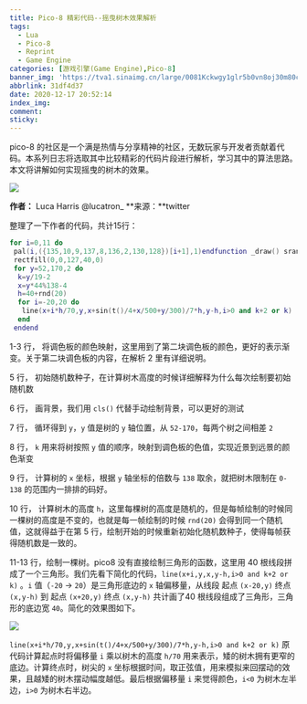 ```yaml
---
title: Pico-8 精彩代码--摇曳树木效果解析
tags:
  - Lua
  - Pico-8
  - Reprint
  - Game Engine
categories: [游戏引擎(Game Engine),Pico-8]
banner_img: 'https://tva1.sinaimg.cn/large/0081Kckwgy1glr5b0vn8oj30m80cigmb.jpg'
abbrlink: 31df4d37
date: 2020-12-17 20:52:14
index_img:
comment:
sticky:
---
```




pico-8 的社区是一个满是热情与分享精神的社区，无数玩家与开发者贡献着代码。本系列日志将选取其中比较精彩的代码片段进行解析，学习其中的算法思路。本文将讲解如何实现摇曳的树木的效果。

<!--more-->


![](https://tva1.sinaimg.cn/large/0081Kckwgy1glr5cnac3hg30ak0aib29.gif)



**作者：** Luca Harris @lucatron_
**来源：**twitter



整理了一下作者的代码，共计15行：

```lua
for i=0,11 do
 pal(i,({135,10,9,137,8,136,2,130,128})[i+1],1)endfunction _draw() srand(3)
 rectfill(0,0,127,40,0)
 for y=52,170,2 do
  k=y/19-2
  x=y*44%138-4
  h=40+rnd(20)
  for i=-20,20 do
   line(x+i*h/70,y,x+sin(t()/4+x/500+y/300)/7*h,y-h,i>0 and k+2 or k)
  end
 endend
```

1-3 行， 将调色板的颜色映射，这里用到了第二块调色板的颜色，更好的表示渐变。关于第二块调色板的内容，在解析 2 里有详细说明。

5 行， 初始随机数种子，在计算树木高度的时候详细解释为什么每次绘制要初始随机数

6 行， 画背景，我们用 `cls()` 代替手动绘制背景，可以更好的测试

7 行， 循环得到 `y`，`y` 值是树的 `y` 轴位置，从 `52-170`，每两个树之间相差 `2`

8 行， `k` 用来将树按照 `y` 值的顺序，映射到调色板的色值，实现近景到远景的颜色渐变

9 行， 计算树的 `x` 坐标，根据 `y` 轴坐标的倍数与 `138` 取余，就把树木限制在 `0-138` 的范围内一排排的码好。

10 行， 计算树木的高度 `h`，这里每棵树的高度是随机的，但是每帧绘制的时候同一棵树的高度是不变的，也就是每一帧绘制的时候 `rnd(20)` 会得到同一个随机值，这就得益于在第 5 行，绘制开始的时候重新初始化随机数种子，使得每帧获得随机数是一致的。

11-13 行，绘制一棵树。pico8 没有直接绘制三角形的函数，这里用 40 根线段拼成了一个三角形。我们先看下简化的代码，`line(x+i,y,x,y-h,i>0 and k+2 or k)` 。`i` 值（`-20` -> `20`）是三角形底边的 `x` 轴偏移量，从线段 起点 `(x-20,y)` 终点 `(x,y-h)` 到  起点 `(x+20,y)` 终点 `(x,y-h)` 共计画了40 根线段组成了三角形，三角形的底边宽 `40`。简化的效果图如下。

![](https://tva1.sinaimg.cn/large/0081Kckwgy1glr5clytb2j30ao0aqaae.jpg)



`line(x+i*h/70,y,x+sin(t()/4+x/500+y/300)/7*h,y-h,i>0 and k+2 or k)` 原代码计算起点时将偏移量 `i` 乘以树木的高度 `h/70` 用来表示，矮的树木拥有更窄的底边。计算终点时，树尖的 `x` 坐标根据时间，取正弦值，用来模拟来回摆动的效果，且越矮的树木摆动幅度越低。最后根据偏移量 `i` 来觉得颜色，`i<0` 为树木左半边，`i>0` 为树木右半边。